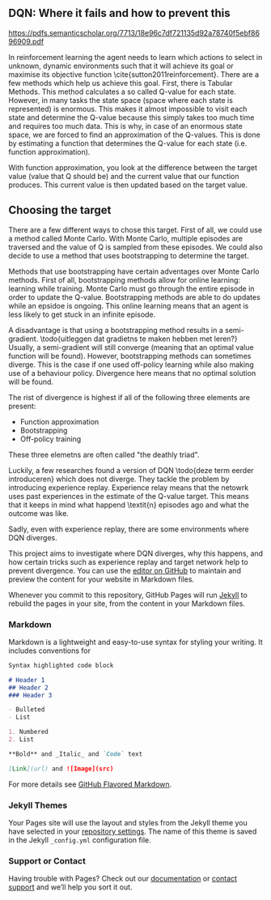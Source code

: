 ## DQN: Where it fails and how to prevent this

https://pdfs.semanticscholar.org/7713/18e96c7df721135d92a78740f5ebf8696909.pdf



In reinforcement learning the agent needs to learn which actions to select in unknown, dynamic environments such that it will achieve its goal or maximise its objective function \cite{sutton2011reinforcement}. There are a few methods which help us achieve this goal. First, there is Tabular Methods. This method calculates a so called Q-value for each state. However, in many tasks the state space (space where each state is represented) is enormous. This makes it almost impossible to visit each state and determine the Q-value because this simply takes too much time and requires too much data. This is why, in case of an enormous state space, we are forced to find an approximation of the Q-values. This is done by estimating a function that determines the Q-value for each state (i.e. function approximation). 

With function approximation, you look at the difference between the target value (value that Q should be) and the current value that our function produces. This current value is then updated based on the target value. 

## Choosing the target

There are a few different ways to chose this target. First of all, we could use a method called Monte Carlo. With Monte Carlo, multiple episodes are traversed and the value of Q is sampled from these episodes. We could also decide to use a method that uses bootstrapping to determine the target. 

Methods that use bootstrapping have certain adventages over Monte Carlo methods. First of all, bootstrapping methods allow for online learning: learning while training. Monte Carlo must go through the entire episode in order to update the Q-value. Bootstrapping methods are able to do updates while an epsidoe is ongoing. This online learning means that an agent is less likely to get stuck in an infinite episode. 


A disadvantage is that using a bootstrapping method results in a semi-gradient. \todo{uitleggen dat gradietns te maken hebben met leren?} Usually, a semi-gradient will still converge (meaning that an optimal value function will be found). However, bootstrapping methods can sometimes diverge. This is the case if one used off-policy learning while also making use of a behaviour policy. Divergence here means that no optimal solution will be found. 

The rist of divergence is highest if all of the following three elements are present: 

* Function approximation
* Bootstrapping
* Off-policy training

These three elemetns are often called "the deathly triad". 


Luckily, a few researches found a version of DQN \todo{deze term eerder introduceren} which does not diverge. They tackle the problem by introducing experience replay. Experience relay means that the netowrk uses past experiences in the estimate of the Q-value target. This means that it keeps in mind what happend \textit{n} episodes ago and what the outcome was like. 

Sadly, even with experience replay, there are some environments where DQN diverges. 


This project aims to investigate where DQN diverges, why this happens, and how certain tricks such as experience replay and target network help to prevent divergence. 
You can use the [editor on GitHub](https://github.com/emmahokken/reinforcement_learning_uva/edit/master/README.md) to maintain and preview the content for your website in Markdown files.

Whenever you commit to this repository, GitHub Pages will run [Jekyll](https://jekyllrb.com/) to rebuild the pages in your site, from the content in your Markdown files.

### Markdown

Markdown is a lightweight and easy-to-use syntax for styling your writing. It includes conventions for

```markdown
Syntax highlighted code block

# Header 1
## Header 2
### Header 3

- Bulleted
- List

1. Numbered
2. List

**Bold** and _Italic_ and `Code` text

[Link](url) and ![Image](src)
```

For more details see [GitHub Flavored Markdown](https://guides.github.com/features/mastering-markdown/).

### Jekyll Themes

Your Pages site will use the layout and styles from the Jekyll theme you have selected in your [repository settings](https://github.com/emmahokken/reinforcement_learning_uva/settings). The name of this theme is saved in the Jekyll `_config.yml` configuration file.

### Support or Contact

Having trouble with Pages? Check out our [documentation](https://help.github.com/categories/github-pages-basics/) or [contact support](https://github.com/contact) and we’ll help you sort it out.
